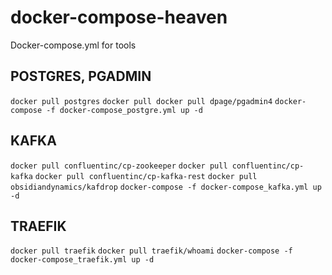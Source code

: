 # docker-compose-heaven
Docker-compose.yml for tools

## POSTGRES, PGADMIN
`docker pull postgres`
`docker pull docker pull dpage/pgadmin4`
`docker-compose -f docker-compose_postgre.yml up -d`

## KAFKA
`docker pull confluentinc/cp-zookeeper`
`docker pull confluentinc/cp-kafka`
`docker pull confluentinc/cp-kafka-rest`
`docker pull obsidiandynamics/kafdrop`
`docker-compose -f docker-compose_kafka.yml up -d`

## TRAEFIK
`docker pull traefik`
`docker pull traefik/whoami`
`docker-compose -f docker-compose_traefik.yml up -d`